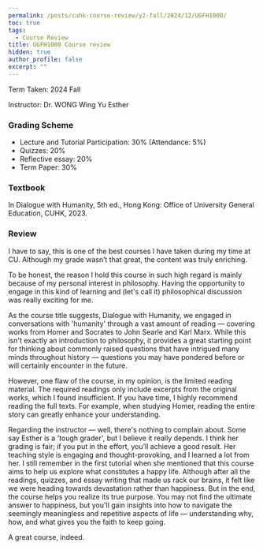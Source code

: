 ```yaml
---
permalink: /posts/cuhk-course-review/y2-fall/2024/12/UGFH1000/
toc: true
tags:
  - Course Review
title: UGFH1000 Course review
hidden: true
author_profile: false
excerpt: ""
---
```


Term Taken: 2024 Fall

Instructor: Dr. WONG Wing Yu Esther

### Grading Scheme
* Lecture and Tutorial Participation: 30% (Attendance: 5%)
* Quizzes: 20%
* Reflective essay: 20%
* Term Paper: 30%

### Textbook
In Dialogue with Humanity, 5th ed., Hong Kong: Office of University General Education, CUHK, 2023.

### Review
I have to say, this is one of the best courses I have taken during my time at CU. Although my grade wasn’t that great, the content was truly enriching.

To be honest, the reason I hold this course in such high regard is mainly because of my personal interest in philosophy. Having the opportunity to engage in this kind of learning and (let's call it) philosophical discussion was really exciting for me.

As the course title suggests, Dialogue with Humanity, we engaged in conversations with 'humanity' through a vast amount of reading — covering works from Homer and Socrates to John Searle and Karl Marx. While this isn't exactly an introduction to philosophy, it provides a great starting point for thinking about commonly raised questions that have intrigued many minds throughout history — questions you may have pondered before or will certainly encounter in the future.

However, one flaw of the course, in my opinion, is the limited reading material. The required readings only include excerpts from the original works, which I found insufficient. If you have time, I highly recommend reading the full texts. For example, when studying Homer, reading the entire story can greatly enhance your understanding.

Regarding the instructor — well, there's nothing to complain about. Some say Esther is a 'tough grader', but I believe it really depends. I think her grading is fair; if you put in the effort, you’ll achieve a good result. Her teaching style is engaging and thought-provoking, and I learned a lot from her. I still remember in the first tutorial when she mentioned that this course aims to help us explore what constitutes a happy life. Although after all the readings, quizzes, and essay writing that made us rack our brains, it felt like we were heading towards devastation rather than happiness. But in the end, the course helps you realize its true purpose. You may not find the ultimate answer to happiness, but you'll gain insights into how to navigate the seemingly meaningless and repetitive aspects of life — understanding why, how, and what gives you the faith to keep going.

A great course, indeed.